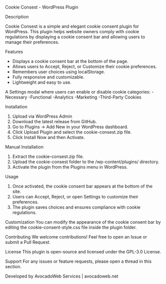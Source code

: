 Cookie Consest - WordPress Plugin

Description

Cookie Consest is a simple and elegant cookie consent plugin for WordPress. This plugin helps website owners comply with cookie regulations by displaying a cookie consent bar and allowing users to manage their preferences.

Features

- Displays a cookie consent bar at the bottom of the page.
- Allows users to Accept, Reject, or Customize their cookie preferences.
- Remembers user choices using localStorage.
- Fully responsive and customizable.
- Lightweight and easy to use.

A Settings modal where users can enable or disable cookie categories:
-Necessary
-Functional
-Analytics
-Marketing
-Third-Party Cookies



Installation

1) Upload via WordPress Admin
2) Download the latest release from GitHub.
3) Go to Plugins → Add New in your WordPress dashboard.
4) Click Upload Plugin and select the cookie-consest.zip file.
5) Click Install Now and then Activate.

Manual Installation

1) Extract the cookie-consest.zip file.
2) Upload the cookie-consest folder to the /wp-content/plugins/ directory.
3) Activate the plugin from the Plugins menu in WordPress.

Usage

1) Once activated, the cookie consent bar appears at the bottom of the site.
2) Users can Accept, Reject, or open Settings to customize their preferences.
3) The plugin saves choices and ensures compliance with cookie regulations.


Customization
You can modify the appearance of the cookie consent bar by editing the cookie-consent-style.css file inside the plugin folder.


Contributing
We welcome contributions! Feel free to open an Issue or submit a Pull Request.


License
This plugin is open-source and licensed under the GPL-3.0 License.

Support
For any issues or feature requests, please open a thread in this section.

Developed by AvocadoWeb Services | avocadoweb.net
